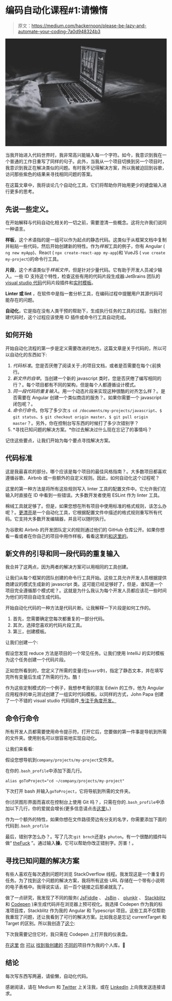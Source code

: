 # 编码自动化课程#1:请懒惰

> 原文：<https://medium.com/hackernoon/please-be-lazy-and-automate-your-coding-7a0d948324b3>

![](img/dca35e85cf54fc17da1b51b5159cd2a0.png)

当我开始进入代码世界时，我非常高兴能输入每一个字符。如今，我意识到我在一个普通的工作日重写了同样的句子。此外，当我从一个项目切换到另一个项目时，我意识到我正在解决类似的问题。有时我不记得解决方案，所以我被迫回到谷歌，访问那些紫色的结果来寻找相同问题的答案。

在这篇文章中，我将谈论几个自动化工具，它们将帮助你开始用更少的键盘输入进行更多的思考。

## 先说一些定义。

在开始解释与代码自动化相关的一切之前，需要澄清一些概念。这将允许我们说同一种语言。

**样板**，这个术语指的是一组可以作为起点的静态代码。这类似于从框架文档中复制并粘贴一些代码，然后开始创建新的特性。作为*样板*工具的例子，你有 Angular ( `ng new myApp`)、React ( `npx create-react-app my-app`)和 VueJS ( `vue create my-project`)的命令行工具。

**片段**，这个术语类似于*样板文件*，但是针对少量代码。它有助于开发人员减少输入。一些 ID 支持这个特性，检查这些有用的代码片段生成器:JetBrains 团队的 [visual studio 代码](https://code.visualstudio.com/docs/editor/userdefinedsnippets)代码片段插件和[实时模板](https://www.jetbrains.com/help/idea/using-live-templates.html)。

**Linter 或 lint** ，在软件中是指一套分析工具，在编码过程中提醒用户其源代码可能存在的问题。

**自动化**，它是指在没有人类干预的帮助下，生成执行任务的工具的过程。当我们创建代码时，这个过程应该使用 ID 插件或命令行工具自动完成。

## 如何开始

开始自动化流程的第一步是定义需要改进的地方。这篇文章是关于代码的，所以可以自动化的东西如下:

1.  *代码标准*。您是否厌倦了阅读关于`;`的项目文档，或者是否需要在每个`{`前换行。
2.  *新文件的自举*。当创建一个新的 javascript 类时，您是否厌倦了编写相同的行？。每个项目都有不同的架构，但是每个人都遵循设计模式。
3.  *同一段代码的重复输入*。用一个动态片段来实现这种很酷的对齐怎么样？。是否需要在 Angular 创建一个类似商店的服务？。如果你需要一个 javascript 闭包呢？。
4.  *命令行命令*。你写了多少次:`$ cd /documents/my-projects/javascript`、`$ git status`、`$ git checkout origin master`、`$ git pull origin master`？。另外，你在控制台写东西的时候打了多少次错别字？
5.  *寻找已知问题的解决方案。*你过去解决过什么现在忘记了的事情吗？

记住这些要点，让我们开始为每个要点寻找解决方案。

## 代码标准

这是我最喜欢的部分。哪个应该是每个项目的最佳风格指南？。大多数项目都喜欢遵循谷歌、Airbnb 或一些额外的自定义规则。因此，如何自动化这个过程呢？

这里的第一种方法是将所有这些规则写入 linter 工具的配置文件中。它允许我们在输入时直接在 ID 中看到一些错误。大多数开发者使用 ESLint 作为 linter 工具。

棉绒工具就足够了。但是，如果您想在所有项目中使用标准的格式规则，该怎么办呢？。[更漂亮](https://prettier.io/)是一个自动化工具，它根据配置文件中描述的格式规则重写所有代码。它支持大多数开发编辑器，并且可以随时执行。

为谷歌和 Airbnb 的开发团队定义的规则通过他们的 GitHub 仓库公开。如果你想看一看或者在你自己的项目中用作样板，看看这里的[和这里的](https://github.com/google/eslint-config-google)。

## 新文件的引导和同一段代码的重复输入

我合并了这两点，因为两者的解决方案可以用相同的工具创建。

让我们从每个框架的团队创建的命令行工具开始。这些工具允许开发人员根据提供商建议的模式生成新的 javascript 类。这可能已经足够好了，但是，谁知道一个项目完全遵循那个模式呢？。这就是为什么我认为每个开发人员都应该花一些时间为他们的项目自动生成代码。

开始自动化代码的一种方法是代码片断。让我解释一下片段是如何工作的。

1.  首先，您需要确定您每次都重复的一部分代码。
2.  其次，选择您喜欢的代码片段工具。
3.  第三，创建模板。

让我们创建一个:

假设您发现 reduce 方法是项目的一个常见任务。让我们使用 IntelliJ 的实时模板为这个任务创建一个代码片段。

正如您所看到的，您定义了所需的变量(在`$var$`中)，指定了静态文本，并在填写完所有变量后生成了所需的行为。酷！

作为这些定制模式的一个例子，我想参考我的朋友 Edwin 的工作，他为 Angular 应用程序的单元测试创建了一组实时代码模板。以同样的方式，John Papa 创建了一个不错的 visual studio 代码插件[,专注于角度开发。](https://github.com/johnpapa/vscode-angular-snippets)

## 命令行命令

所有开发人员都需要使用命令提示符。打开它后，您要做的第一件事是导航到所需的文件夹。使用别名可以很容易地实现自动化。

让我们来看看:

假设您想导航到`company/projects/my-project`文件夹。

在你的`.bash_profile`中添加下面几行。

```
alias goToProject="cd ~/company/projects/my-project"
```

下次打开 bash 并输入`goToProject`，它将导航到所需的文件夹。

你讨厌图形界面而喜欢在控制台上使用 Git 吗？，只需在你的`.bash_profile`中添加以下几行，你的爱就会增长(更多信息请点击[这里](http://kurtdowswell.com/software-development/git-bash-aliases/))。)

作为一个额外的特性，如果你想在文件路径旁边有分支的名字，你需要添加下面的代码到`.bash_profile`

最后，错别字怎么办？。写了几次:`git brnch`还是`$ phuton`。有一个很酷的插件叫做“ [theFuck](https://github.com/nvbn/thefuck) ”。通过输入**操**，它可以帮助你改正错别字。厉害！。

## 寻找已知问题的解决方案

有些人喜欢在每次遇到问题时浏览 StackOverflow 线程。我发现这是一个重复的任务。为了找到这个问题的解决方案，我将所有这些 URL 存储在一个带有小说明的电子表格中。我得说实话，前一百个链接之后那桌就乱了。

做了一点研究，我发现了不同的服务( [JsFiddle](https://jsfiddle.net/) 、 [JsBin](https://jsbin.com/?html,output) 、 [plunklr](https://plnkr.co/) 、 [Stackblitz](https://stackblitz.com/) 和 [Codepen](https://codepen.io/) )来生成代码并在浏览器上预可视化。我选择 Codepen 作为我的标准项目库，Stackblitz 作为我的 Angular 和 Typescript 项目。这些工具不仅帮助我重现了问题，还让我看到了可行的解决方案。比如我总是忘记 currentTarget 和 Target 的区别。所以我创造了[这个](https://codepen.io/xthecapx/pen/zqVOpv):

下次我需要记住它时，我只需在 Codepen 上打开我的仪表盘。

[在这里](https://codepen.io/xthecapx/pen/VaJZmP) [你](https://codepen.io/xthecapx/pen/KzLEba) [可以](https://codepen.io/xthecapx/pen/BjXBya) [找到我创建的](https://stackblitz.com/edit/thecap-formly) [不同的](https://stackblitz.com/edit/angular-autounsubscribe)项目作为我的个人库。🍻

## 结论

每次写东西写两遍，请偷懒，自动化代码。

感谢阅读，请在 Medium 和 [Twitter](https://twitter.com/thecapnews) 上关注我，或在 [LinkedIn](https://www.linkedin.com/in/cristian-marquez/) 上向我发送连接请求。